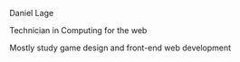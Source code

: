 Daniel Lage

Technician in Computing for the web

Mostly study game design and front-end web development
